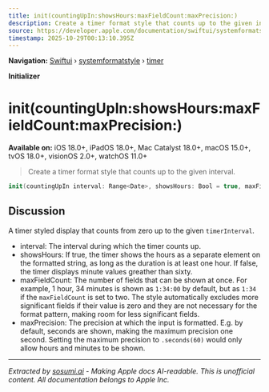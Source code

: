 ```yaml
---
title: init(countingUpIn:showsHours:maxFieldCount:maxPrecision:)
description: Create a timer format style that counts up to the given interval.
source: https://developer.apple.com/documentation/swiftui/systemformatstyle/timer/init(countingupin:showshours:maxfieldcount:maxprecision:)
timestamp: 2025-10-29T00:13:10.395Z
---
```


**Navigation:** [Swiftui](/documentation/swiftui) › [systemformatstyle](/documentation/swiftui/systemformatstyle) › [timer](/documentation/swiftui/systemformatstyle/timer)

**Initializer**

# init(countingUpIn:showsHours:maxFieldCount:maxPrecision:)

**Available on:** iOS 18.0+, iPadOS 18.0+, Mac Catalyst 18.0+, macOS 15.0+, tvOS 18.0+, visionOS 2.0+, watchOS 11.0+

> Create a timer format style that counts up to the given interval.

```swift
init(countingUpIn interval: Range<Date>, showsHours: Bool = true, maxFieldCount: Int = 3, maxPrecision: Duration = .seconds(1))
```

## Discussion

A timer styled display that counts from zero up to the given `timerInterval`.

- interval: The interval during which the timer counts up.
- showsHours: If true, the timer shows the hours as a separate   element on the formatted string, as long as the duration is at least   one hour. If false, the timer displays minute values greather than sixty.
- maxFieldCount: The number of fields that can be shown at once. For example, 1 hour, 34 minutes is shown as `1:34:00` by default, but as `1:34` if the `maxFieldCount` is set to two. The style automatically excludes more significant fields if their value is zero and they are not necessary for the format pattern, making room for less significant fields.
- maxPrecision: The precision at which the input is formatted. E.g. by default, seconds are shown, making the maximum precision   one second. Setting the maximum precision to `.seconds(60)` would   only allow hours and minutes to be shown.

---

*Extracted by [sosumi.ai](https://sosumi.ai) - Making Apple docs AI-readable.*
*This is unofficial content. All documentation belongs to Apple Inc.*
